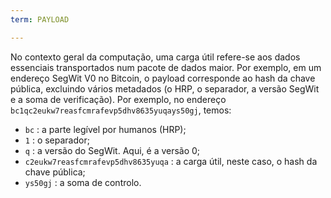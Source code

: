 ```yaml
---
term: PAYLOAD

---
```

No contexto geral da computação, uma carga útil refere-se aos dados essenciais transportados num pacote de dados maior. Por exemplo, em um endereço SegWit V0 no Bitcoin, o payload corresponde ao hash da chave pública, excluindo vários metadados (o HRP, o separador, a versão SegWit e a soma de verificação). Por exemplo, no endereço `bc1qc2eukw7reasfcmrafevp5dhv8635yuqays50gj`, temos:


- `bc` : a parte legível por humanos (HRP);
- `1` : o separador;
- `q` : a versão do SegWit. Aqui, é a versão 0;
- `c2eukw7reasfcmrafevp5dhv8635yuqa` : a carga útil, neste caso, o hash da chave pública;
- `ys50gj` : a soma de controlo.